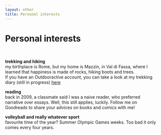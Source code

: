 ```yaml
---
layout: other
title: Personal interests
---
```


<h1 class = "pageTitle"> Personal interests </h1>
<br>

<b> trekking and hiking </b>  <br>
my birthplace is Rome, but my home is Mazzin, in Val di Fassa,  where I learned that happiness is made of rocks, hiking boots and trees.  
If you have an Outdooractive account, you can take a look at my trekking diary (still in progress) <a href="https://www.outdooractive.com/en/list/previously-completed/236171773/?share=%7Ezslfacyz%244ossqr9d">here</a> 


<b> reading </b> <br>
back in 2009, a classmate said I was a naive reader, who preferred narrative over essays. Well, this still applies, luckily. 
Follow me on Goodreads to share your advices on books and comics with me!


<b> volleyball and really whatever sport </b> <br>
favourite time of the year?  Summer Olympic Games weeks. Too bad it only comes every four years. 
